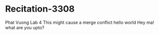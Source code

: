 # Recitation-3308
Phat Vuong
Lab 4
This might cause a merge conflict 
hello world
Hey ma! what are you upto?
